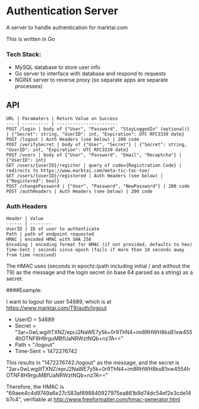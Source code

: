 # Authentication Server

A server to handle authentication for marktai.com

This is written in Go

### Tech Stack:
 *  MySQL database to store user info
 *  Go server to interface with database and respond to requests
 *  NGINX server to reverse proxy (so separate apps are separate processes)

## API

    URL | Paramaters | Return Value on Success
    --- | ---------- | -----------------------
    POST /login | body of {"User", "Password", "StayLoggedIn" (optional)} | {"Secret": string, "UserID": int, "Expiration": UTC RFC3339 date}
    POST /logout | Auth Headers (see below) | 200 code
    POST /verifySecret | body of {"User", "Secret"} | {"Secret": string, "UserID": int, "Expiration": UTC RFC3339 date}
    POST /users | body of {"User", "Password", "Email", "Recaptcha"} | {"UserID": int}
    GET /users/{userID}/register | query of code={Registration Code} | redirects to https://www.marktai.com/meta-tic-tac-toe/
    GET /users/{userID}/registered | Auth Headers (see below) | {"Registered": bool}
    POST /changePassword | {"User", "Password", "NewPassword"} | 200 code
    POST /authHeaders | Auth Headers (see below) | 200 code


### Auth Headers 
    Header | Value
    ------ | --------
    UserID | ID of user to authenticate
    Path | path of endpoint requested
    HMAC | encoded HMAC with SHA 256
    Encoding | encoding format for HMAC (if not provided, defaults to hex) 
    Time-Sent | seconds since epoch (fails if more than 10 seconds away from time received)

The HMAC uses (seconds in epoch):(path including initial / and without the T9) as the message and the login secret (in base 64 parsed as a string) as a secret.

####Example:

I want to logout for user 54689, which is at https://www.marktai.com/T9/auth/logout

* UserID = 54689
* Secret = "3ar+0wLwgiltTXNZ/eprJ2NaWE7y5k+0r9ThN4+im8RHWH8ksB1xw4554hOTNF8H9rguMBfUaNRWztNQb+nz7A=="
* Path = "/logout"
* Time-Sent = 1472276742

This results in "1472276742:/logout" as the message, and the secret is "3ar+0wLwgiltTXNZ/eprJ2NaWE7y5k+0r9ThN4+im8RHWH8ksB1xw4554hOTNF8H9rguMBfUaNRWztNQb+nz7A=="

Therefore, the HMAC is "69aee4c4d9749a6e27c583af898840927975ea861b9d74dc54ef2e3cde14b7c4", verifiable at http://www.freeformatter.com/hmac-generator.html
